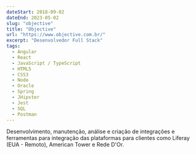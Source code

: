 ```yaml
---
dateStart: 2018-09-02
dateEnd: 2023-05-02
slug: "objective"
title: "Objective"
url: "https://www.objective.com.br/"
excerpt: "Desenvolvedor Full Stack"
tags:
  - Angular
  - React
  - JavaScript / TypeScript
  - HTML5
  - CSS3
  - Node
  - Oracle
  - Spring
  - JHipster
  - Jest
  - SQL
  - Postman
---
```


Desenvolvimento, manutenção, análise e criação de integrações e ferramentas para integração das plataformas para clientes como Liferay (EUA - Remoto), American Tower e Rede D'Or.